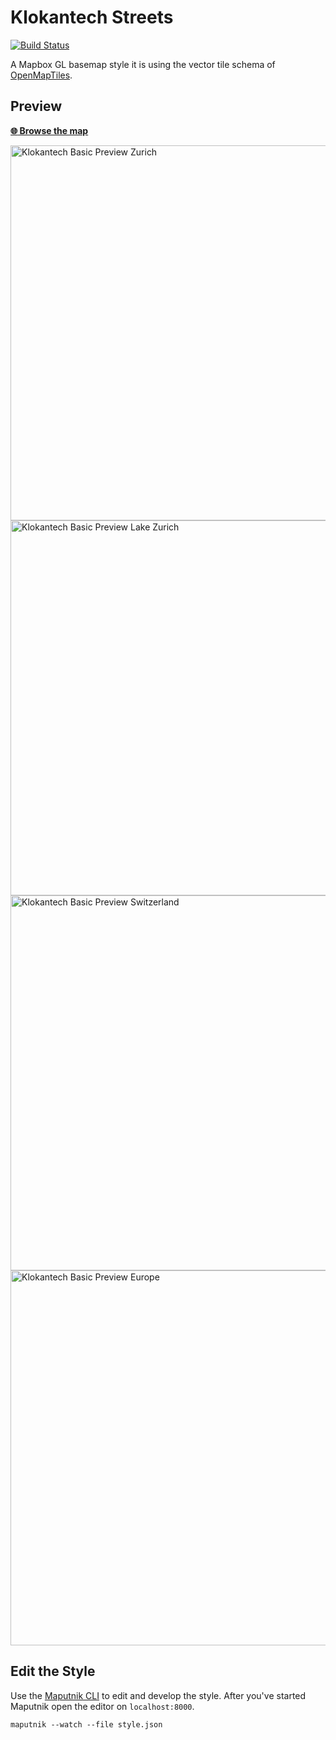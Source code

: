 # Klokantech Streets
[![Build Status](https://travis-ci.org/openmaptiles/klokantech-basic-gl-style.svg?branch=master)](https://travis-ci.org/openmaptiles/klokantech-basic-gl-style)

A Mapbox GL basemap style it is using the vector tile
schema of [OpenMapTiles](https://github.com/openmaptiles/openmaptiles).

## Preview

**[:globe_with_meridians: Browse the map](https://openmaptiles.github.io/klokantech-basic-gl-style)**

<img src="http://demo.tileserver.org/styles/klokantech-basic/static/8.540587,47.370555,15.08/600x400@2x.png" width="600" title="Klokantech Basic Preview Zurich">

<img src="http://demo.tileserver.org/styles/klokantech-basic/static/8.619184,47.336203,10.07/600x400@2x.png" width="600" title="Klokantech Basic Preview Lake Zurich">

<img src="http://demo.tileserver.org/styles/klokantech-basic/static/8.243967,46.916315,7.21/600x400@2x.png" width="600" title="Klokantech Basic Preview Switzerland">

<img src="http://demo.tileserver.org/styles/klokantech-basic/static/10.987258,46.453150,4.02/600x400@2x.png" width="600" title="Klokantech Basic Preview Europe">

## Edit the Style

Use the [Maputnik CLI](http://openmaptiles.org/docs/style/maputnik/) to edit and develop the style.
After you've started Maputnik open the editor on `localhost:8000`.

```
maputnik --watch --file style.json
```
